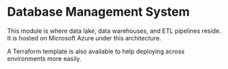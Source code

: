 # Database Management System

This module is where data lake, data warehouses, and ETL pipelines reside. It is hosted on Microsoft Azure under this architecture.

A Terraform template is also available to help deploying across environments more easily.

